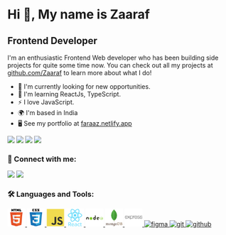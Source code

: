 Hi 👋, My name is Zaaraf
====================================================================================================================================

Frontend Developer
--------------------

I'm an enthusiastic Frontend Web developer who has been building side projects for quite some time now. You can check out all my projects at [github.com/Zaaraf](https://github.com/Zaaraf) to learn more about what I do!

* 🚀  I'm currently looking for new opportunities.
* 🧠  I'm learning ReactJs, TypeScript.
* ⚡  I love JavaScript.
* 🌍  I'm based in India
* 🖥️  See my portfolio at [faraaz.netlify.app](https://faraaz.netlify.app/)

<img src="https://github-readme-stats.vercel.app/api/top-langs/?username=zaaraf&theme=github_dark" />
<img src="https://github-readme-streak-stats.herokuapp.com/?user=zaaraf&theme=tokyonight-duo" /> 
<img src="https://github-readme-stats.vercel.app/api?username=zaaraf&show_icons=true&locale=en&theme=github_dark" /> 
<img src="https://github-readme-stats.vercel.app/api/wakatime?username=zaaraf" /> 


<h3 align="left">🤝 Connect with me:</h3>
<p align="left">
<a href="https://twitter.com/zaaaraf" target="_blank"><img width="40" src="https://cdn2.iconfinder.com/data/icons/social-media-2199/64/social_media_isometric_6-twitter-512.png" /></a>
<a href="https://linkedin.com/in/zaaaraf" target="_blank"><img width="40" src="https://cdn2.iconfinder.com/data/icons/social-media-2199/64/social_media_isometric_14-linkedin-512.png" /></a>
</p>

<h3 align="left">🛠 Languages and Tools:</h3>
<p align="left">
<a href="https://www.w3.org/html/" target="_blank"> <img src="https://raw.githubusercontent.com/devicons/devicon/master/icons/html5/html5-original-wordmark.svg" alt="html5" width="40" height="40"/> </a>
  <a href="https://www.w3schools.com/css/" target="_blank"> <img src="https://raw.githubusercontent.com/devicons/devicon/master/icons/css3/css3-original-wordmark.svg" alt="css3" width="40" height="40"/> </a>
<a href="https://developer.mozilla.org/en-US/docs/Web/JavaScript" target="_blank"> <img src="https://raw.githubusercontent.com/devicons/devicon/master/icons/javascript/javascript-original.svg" alt="javascript" width="40" height="40"/> </a>
<a href="https://reactjs.org/" target="_blank"> <img src="https://raw.githubusercontent.com/devicons/devicon/master/icons/react/react-original-wordmark.svg" alt="react" width="40" height="40"/> </a>
<a href="https://nodejs.org" target="_blank"> <img src="https://raw.githubusercontent.com/devicons/devicon/master/icons/nodejs/nodejs-original-wordmark.svg" alt="nodejs" width="40" height="40"/> </a>
<a href="https://www.mongodb.com/" target="_blank"> <img src="https://raw.githubusercontent.com/devicons/devicon/master/icons/mongodb/mongodb-original-wordmark.svg" alt="mongodb" width="40" height="40"/> </a>
<a href="https://expressjs.com" target="_blank"> <img src="https://raw.githubusercontent.com/devicons/devicon/master/icons/express/express-original-wordmark.svg" alt="express" width="40" height="40"/> </a>
<a href="https://www.figma.com/" target="_blank"> <img src="https://www.vectorlogo.zone/logos/figma/figma-icon.svg" alt="figma" width="40" height="40"/> </a>  
<a href="https://git-scm.com/" target="_blank"> <img src="https://www.vectorlogo.zone/logos/git-scm/git-scm-icon.svg" alt="git" width="40" height="40"/> </a> 
<a href="https://github.com/" target="_blank"> <img src="https://www.vectorlogo.zone/logos/github/github-icon.svg" alt="github" width="40" height="40"/> 
